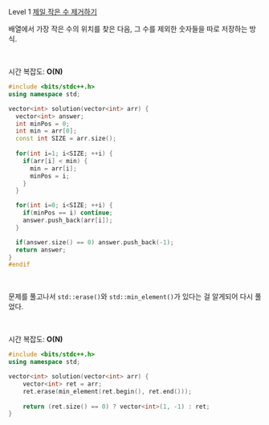Level 1 [제일 작은 수 제거하기](https://programmers.co.kr/learn/courses/30/lessons/12935)

배열에서 가장 작은 수의 위치를 찾은 다음, 그 수를 제외한 숫자들을 따로 저장하는 방식. 

<br> 

시간 복잡도: **O(N)**

```cpp
#include <bits/stdc++.h>
using namespace std;

vector<int> solution(vector<int> arr) {
  vector<int> answer;
  int minPos = 0;
  int min = arr[0];
  const int SIZE = arr.size();
  
  for(int i=1; i<SIZE; ++i) {
    if(arr[i] < min) {
      min = arr[i];
      minPos = i;
    }
  }

  for(int i=0; i<SIZE; ++i) {
    if(minPos == i) continue;
    answer.push_back(arr[i]);
  }

  if(answer.size() == 0) answer.push_back(-1);
  return answer;
}
#endif
```

<br>

문제를 풀고나서 `std::erase()`와 `std::min_element()`가 있다는 걸 알게되어 다시 풀었다.

<br>

시간 복잡도: **O(N)**

```cpp
#include <bits/stdc++.h>
using namespace std;

vector<int> solution(vector<int> arr) {
    vector<int> ret = arr;
    ret.erase(min_element(ret.begin(), ret.end()));
    
    return (ret.size() == 0) ? vector<int>(1, -1) : ret;
}
```